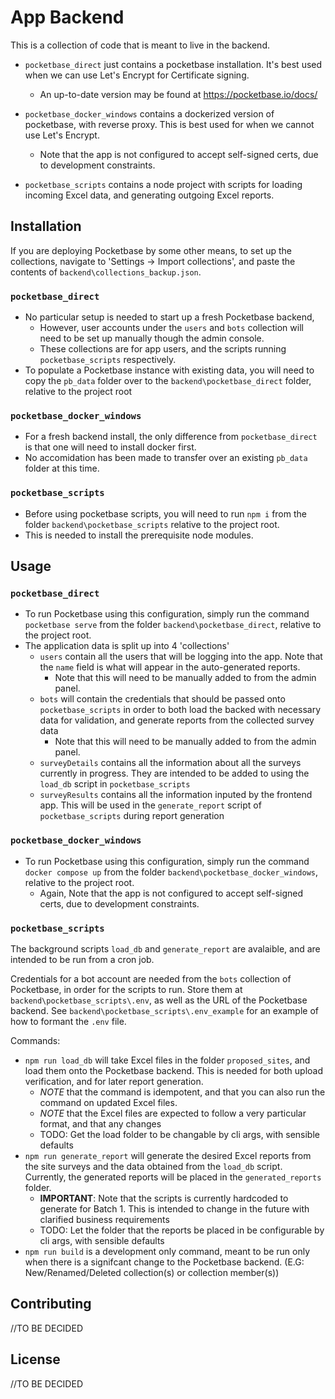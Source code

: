 # App Backend

This is a collection of code that is meant to live in the backend.

- `pocketbase_direct` just contains a pocketbase installation.
  It's best used when we can use Let's Encrypt for Certificate signing.
  - An up-to-date version may be found at https://pocketbase.io/docs/

- `pocketbase_docker_windows` contains a dockerized version of pocketbase, with reverse proxy. 
  This is best used for when we cannot use Let's Encrypt.
  - Note that the app is not configured to accept self-signed certs, due to development constraints. 

- `pocketbase_scripts` contains a node project with scripts for loading incoming Excel data, and generating outgoing Excel reports.

## Installation

If you are deploying Pocketbase by some other means, to set up the collections, navigate to 'Settings -> Import collections', and paste the contents of `backend\collections_backup.json`.

### `pocketbase_direct`

- No particular setup is needed to start up a fresh Pocketbase backend,
  - However, user accounts under the `users` and `bots` collection will need to be set up manually though the admin console. 
  - These collections are for app users, and the scripts running `pocketbase_scripts` respectively.
- To populate a Pocketbase instance with existing data, you will need to copy the `pb_data` folder over to the `backend\pocketbase_direct` folder, relative to the project root

### `pocketbase_docker_windows`

- For a fresh backend install, the only difference from `pocketbase_direct` is that one will need to install docker first. 
- No accomidation has been made to transfer over an existing `pb_data` folder at this time. 

### `pocketbase_scripts`

- Before using pocketbase scripts, you will need to run `npm i` from the folder `backend\pocketbase_scripts` relative to the project root. 
- This is needed to install the prerequisite node modules. 

## Usage

### `pocketbase_direct`

- To run Pocketbase using this configuration, simply run the command `pocketbase serve` from the folder `backend\pocketbase_direct`, relative to the project root.
- The application data is split up into 4 'collections'
  - `users` contain all the users that will be logging into the app. Note that the `name` field is what will appear in the auto-generated reports.
    - Note that this will need to be manually added to from the admin panel.
  - `bots` will contain the credentials that should be passed onto `pocketbase_scripts` in order to both load the backed with necessary data for validation, and generate reports from the collected survey data
    - Note that this will need to be manually added to from the admin panel.
  - `surveyDetails` contains all the information about all the surveys currently in progress. They are intended to be added to using the `load_db` script in `pocketbase_scripts`
  - `surveyResults` contains all the information inputed by the frontend app. This will be used in the `generate_report` script of `pocketbase_scripts` during report generation

### `pocketbase_docker_windows`

- To run Pocketbase using this configuration, simply run the command `docker compose up` from the folder `backend\pocketbase_docker_windows`, relative to the project root.
  - Again, Note that the app is not configured to accept self-signed certs, due to development constraints. 

### `pocketbase_scripts`

The background scripts `load_db` and `generate_report` are avalaible, and are intended to be run from a cron job. 

Credentials for a bot account are needed from the `bots` collection of Pocketbase, in order for the scripts to run.
Store them at `backend\pocketbase_scripts\.env`, as well as the URL of the Pocketbase backend.
See `backend\pocketbase_scripts\.env_example` for an example of how to formant the `.env` file. 

Commands:
- `npm run load_db` will take Excel files in the folder `proposed_sites`, and load them onto the Pocketbase backend. This is needed for both upload verification, and for later report generation. 
  - *NOTE* that the command is idempotent, and that you can also run the command on updated Excel files.
  - *NOTE* that the Excel files are expected to follow a very particular format, and that any changes 
  - TODO: Get the load folder to be changable by cli args, with sensible defaults
- `npm run generate_report` will generate the desired Excel reports from the site surveys and the data obtained from the `load_db` script. Currently, the generated reports will be placed in the `generated_reports` folder.
  - **IMPORTANT**: Note that the scripts is currently hardcoded to generate for Batch 1. This is intended to change in the future with clarified business requirements
  - TODO: Let the folder that the reports be placed in be configurable by cli args, with sensible defaults
- `npm run build` is a development only command, meant to be run only when there is a signifcant change to the Pocketbase backend. 
(E.G: New/Renamed/Deleted collection(s) or collection member(s))

## Contributing

//TO BE DECIDED

## License

//TO BE DECIDED